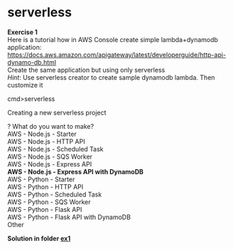 # serverless
**Exercise 1**  
Here is a tutorial how in AWS Console create simple lambda+dynamodb application:  
https://docs.aws.amazon.com/apigateway/latest/developerguide/http-api-dynamo-db.html  
Create the same application but using only serverless  
*Hint*: Use serverless creator to create sample dynamodb lambda. Then customize it  


 cmd>serverless  

Creating a new serverless project  

? What do you want to make?  
  AWS - Node.js - Starter  
  AWS - Node.js - HTTP API  
  AWS - Node.js - Scheduled Task  
  AWS - Node.js - SQS Worker  
  AWS - Node.js - Express API  
  **AWS - Node.js - Express API with DynamoDB**  
  AWS - Python - Starter  
  AWS - Python - HTTP API  
  AWS - Python - Scheduled Task  
  AWS - Python - SQS Worker  
  AWS - Python - Flask API  
  AWS - Python - Flask API with DynamoDB  
  Other  


  **Solution in folder [ex1](ex1)**